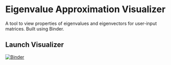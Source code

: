 # Eigenvalue Approximation Visualizer
A tool to view properties of eigenvalues and eigenvectors for user-input matrices. Built using Binder.

## Launch Visualizer

[![Binder](https://mybinder.org/badge_logo.svg)](link)
